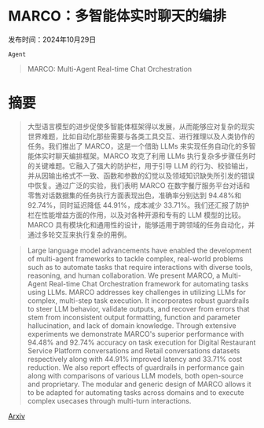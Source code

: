 # MARCO：多智能体实时聊天的编排

发布时间：2024年10月29日

`Agent`

> MARCO: Multi-Agent Real-time Chat Orchestration

# 摘要

> 大型语言模型的进步促使多智能体框架得以发展，从而能够应对复杂的现实世界难题，比如自动化那些需要与各类工具交互、进行推理以及人类协作的任务。我们推出了 MARCO，这是一个借助 LLMs 来实现任务自动化的多智能体实时聊天编排框架。MARCO 攻克了利用 LLMs 执行复杂多步骤任务时的关键难题。它融入了强大的防护栏，用于引导 LLM 的行为、校验输出，并从因输出格式不一致、函数和参数的幻觉以及领域知识缺失所引发的错误中恢复。通过广泛的实验，我们表明 MARCO 在数字餐厅服务平台对话和零售对话数据集的任务执行方面表现出色，准确率分别达到 94.48%和 92.74%，同时延迟降低 44.91%，成本减少 33.71%。我们还汇报了防护栏在性能增益方面的作用，以及对各种开源和专有的 LLM 模型的比较。MARCO 具有模块化和通用性的设计，能够适用于跨领域的任务自动化，并通过多轮交互来执行复杂的用例。

> Large language model advancements have enabled the development of multi-agent frameworks to tackle complex, real-world problems such as to automate tasks that require interactions with diverse tools, reasoning, and human collaboration. We present MARCO, a Multi-Agent Real-time Chat Orchestration framework for automating tasks using LLMs. MARCO addresses key challenges in utilizing LLMs for complex, multi-step task execution. It incorporates robust guardrails to steer LLM behavior, validate outputs, and recover from errors that stem from inconsistent output formatting, function and parameter hallucination, and lack of domain knowledge. Through extensive experiments we demonstrate MARCO's superior performance with 94.48% and 92.74% accuracy on task execution for Digital Restaurant Service Platform conversations and Retail conversations datasets respectively along with 44.91% improved latency and 33.71% cost reduction. We also report effects of guardrails in performance gain along with comparisons of various LLM models, both open-source and proprietary. The modular and generic design of MARCO allows it to be adapted for automating tasks across domains and to execute complex usecases through multi-turn interactions.

[Arxiv](https://arxiv.org/abs/2410.21784)